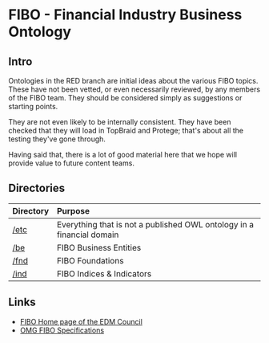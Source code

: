 # FIBO - Financial Industry Business Ontology

## Intro

Ontologies in the RED branch are initial ideas about the various FIBO topics.  These have not been vetted, or even necessarily reviewed, by any members of the FIBO team.  They should be considered simply as suggestions or starting points. 

They are not even likely to be internally consistent.  They have been checked that they will load in TopBraid and Protege; that's about all the testing they've gone through. 

Having said that, there is a lot of good material here that we hope will provide value to future content teams. 

## Directories

Directory     | Purpose
:------------ |:-------
[/etc](./etc) | Everything that is not a published OWL ontology in a financial domain
[/be](./be)   | FIBO Business Entities
[/fnd](./fnd) | FIBO Foundations
[/ind](./ind) | FIBO Indices & Indicators

## Links

- [FIBO Home page of the EDM Council](http://www.edmcouncil.org/financialbusiness)
- [OMG FIBO Specifications](http://www.omg.org/spec/EDMC-FIBO/)



